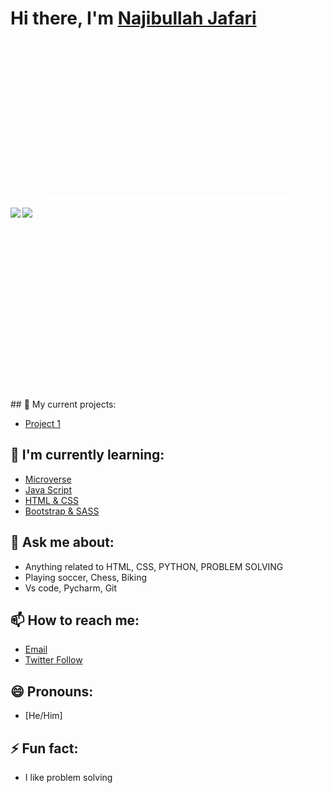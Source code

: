 # Hi there, I'm [Najibullah Jafari]()
<div style="background-image: url(najib256.jpg); background-size: cover; width: 500px; height: 250px; display: flex; justify-content: center; align-items: center; box-shadow: 0px 0px 20px 0px rgba(255, 255, 255, 0.8), 0px 0px 40px 0px rgba(255, 255, 255, 0.6), 0px 0px 60px 0px rgba(255, 255, 255, 0.4), 0px 0px 80px 0px rgba(255, 255, 255, 0.2);">
  <h2 style="font-family: 'Bungee', cursive; font-size: 50px; color: #fff; text-align: center; text-shadow: 0px 0px 10px #fff, 0px 0px 20px #fff, 0px 0px 30px #fff, 0px 0px 40px #ff00de, 0px 0px 70px #ff00de, 0px 0px 80px #ff00de, 0px 0px 100px #ff00de;"></h2>
</div>
<br>
<div>
  <img align="left" src="https://github-readme-stats.vercel.app/api?username=najibullahjafari&show_icons=true&hide_border=true&title_color=f65ee0&icon_color=1495ff&text_color=0CFFD2&bg_color=0c002e">
  <img align="left" src="https://github-readme-streak-stats.herokuapp.com?user=najibullahjafari&hide_border=true&ring=f65ee0&sideNums=f65ee0&stroke=1495ff&background=0c002e&sideLabels=0cffd2&dates=1495ff&fire=1495ff&currStreakLabel=0cffd2&currStreakNum=0cffd2&date_format=M%20j%5B%2C%20Y%5D">
</div>

<br>
<!--  
- ![Najibullah's github activity graph](https://github-readme-activity-graph.vercel.app/graph?username=najibullahjafari&bg_color=0c002e&color=0CFFD2&line=f65ee0&point=1495ff&area=true&hide_border=true)](https://github.com/najibullahjafari/github-readme-activity-graph)
<br>
I'm a passionate Software developer who loves coding and building projects.
<br>
- ![GitHub stars](https://img.shields.io/github/stars/najibullahjafari?style=social)
<br>
- ![](https://komarev.com/ghpvc/?username=najibullahjafari&color=green)
<br>
-->
<br><br><br><br><br><br><br><br><br><br><br><br><br><br><br><br><br>
## 🔭 My current projects:

- [Project 1](https://github.com/najibullahjafari/Portfolio-Mobile_version)

## 🌱 I'm currently learning:

- [Microverse](https://www.microverse.org/)
- [Java Script](https://www.microverse.org/)
- [HTML & CSS](https://www.microverse.org/)
- [Bootstrap & SASS](https://www.microverse.org/)

## 💬 Ask me about:

- Anything related to HTML, CSS, PYTHON, PROBLEM SOLVING
- Playing soccer, Chess, Biking 
- Vs code, Pycharm, Git

## 📫 How to reach me:

- [Email](najib2020202020@gmail.com)
- [Twitter Follow](https://img.shields.io/twitter/follow/Najib_Jafari_?style=social)

## 😄 Pronouns:

- [He/Him]

## ⚡ Fun fact:

- I like problem solving
